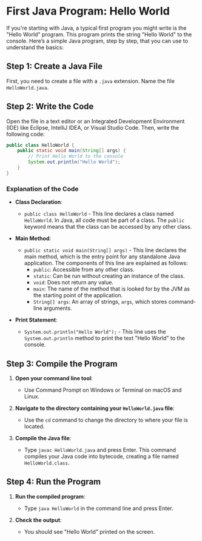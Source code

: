 # First Java Program: Hello World

If you're starting with Java, a typical first program you might write is the "Hello World" program. This program prints the string "Hello World" to the console. Here’s a simple Java program, step by step, that you can use to understand the basics:

## Step 1: Create a Java File

First, you need to create a file with a `.java` extension. Name the file `HelloWorld.java`.

## Step 2: Write the Code

Open the file in a text editor or an Integrated Development Environment (IDE) like Eclipse, IntelliJ IDEA, or Visual Studio Code. Then, write the following code:

```java
public class HelloWorld {
    public static void main(String[] args) {
        // Print Hello World to the console
        System.out.println("Hello World");
    }
}
```

### Explanation of the Code

- **Class Declaration**:

  - `public class HelloWorld` - This line declares a class named `HelloWorld`. In Java, all code must be part of a class. The `public` keyword means that the class can be accessed by any other class.

- **Main Method**:

  - `public static void main(String[] args)` - This line declares the main method, which is the entry point for any standalone Java application. The components of this line are explained as follows:
    - `public`: Accessible from any other class.
    - `static`: Can be run without creating an instance of the class.
    - `void`: Does not return any value.
    - `main`: The name of the method that is looked for by the JVM as the starting point of the application.
    - `String[] args`: An array of strings, `args`, which stores command-line arguments.

- **Print Statement**:
  - `System.out.println("Hello World");` - This line uses the `System.out.println` method to print the text "Hello World" to the console.

## Step 3: Compile the Program

1. **Open your command line tool**:

   - Use Command Prompt on Windows or Terminal on macOS and Linux.

2. **Navigate to the directory containing your `HelloWorld.java` file**:

   - Use the `cd` command to change the directory to where your file is located.

3. **Compile the Java file**:
   - Type `javac HelloWorld.java` and press Enter. This command compiles your Java code into bytecode, creating a file named `HelloWorld.class`.

## Step 4: Run the Program

1. **Run the compiled program**:

   - Type `java HelloWorld` in the command line and press Enter.

2. **Check the output**:
   - You should see "Hello World" printed on the screen.
